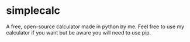 # simplecalc
A free, open-source calculator made in python by me. Feel free to use my calculator if you want but be aware you will need to use pip.
